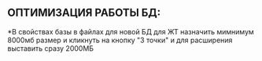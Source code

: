 ## ОПТИМИЗАЦИЯ РАБОТЫ БД:

*В свойствах базы в файлах для новой БД для ЖТ назначить мимнимум 8000мб размер и кликнуть на кнопку "3 точки" и для расширения выставить сразу 2000МБ
